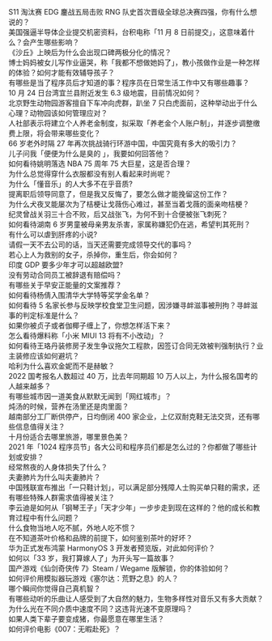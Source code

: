 S11 淘汰赛 EDG 鏖战五局击败 RNG 队史首次晋级全球总决赛四强，你有什么想说的？  
美国强逼半导体企业提交机密资料，台积电称「11 月 8 日前提交」，这意味着什么？会产生哪些影响？  
《沙丘》上映后为什么会出现口碑两极分化的情况？  
博士妈妈被女儿写作业逼哭，称「我都不想做她妈了」，教小孩做作业是一种怎样的体验？如何才能有效辅导孩子？  
有哪些是当了程序员后才知道的事？程序员在日常生活工作中又有哪些趣事？  
10 月 24 日台湾宜兰县附近发生 6.3 级地震，目前情况如何？  
北京野生动物园游客擅自下车冲向虎群，趴坐 7 只白虎面前，这种举动出于什么心理？动物园该如何管理应对？  
人社部表示将建立个人养老金制度，拟采取「养老金个人账户制」，并逐步调整缴费上限，将会带来哪些变化？  
66 岁老外时隔 27 年再次挑战骑行环游中国，中国究竟有多大的吸引力？  
儿子问我「便便为什么是臭的 」，我要如何回答他？  
如何看待姚明落选 NBA 75 周年 75 大巨星，这是否合理？  
为什么总觉得穿什么衣服都没有别人看起来时尚呢？  
为什么「懂音乐」的人大多不在乎音质?  
提离职后领导同意了，但是我又反悔了，要怎么做才能挽留这份工作？  
为什么犬夜叉能屡次为了桔梗让戈薇伤心难过，甚至当着戈薇的面亲吻桔梗？  
纪灵曾战关羽三十合不败，后又战张飞，为何不到十合便被张飞刺死？  
如何看待湖南 6 岁男童被母亲男友杀害，家属称嫌犯仍在逃，希望判其死刑？  
有什么可以虐到肝疼的小说?  
请假一天不去公司的话，当天还需要完成领导交代的事吗？  
若心上人为救别的女子，杀掉你，重生后，你会如何？  
印度 GDP 要多少年才可以超越欧盟?  
没有劳动合同员工被辞退有赔偿吗？  
有哪些关于早安正能量的文案推荐？  
如何看待杨倩入围清华大学特等奖学金名单？  
如何看待 5 名家长参与反映学校食堂卫生问题，因涉嫌寻衅滋事被刑拘？寻衅滋事的判定标准是什么？  
如果你被贞子或者伽椰子缠上了，你想怎样活下来？  
怎么看待爆料称「小米 MIUI 13 将有不小改动」？  
如何看待王珞丹装修房子发生争议拖欠工程款，因签订合同无效被判强制执行？业主装修应该如何避坑？  
哈利为什么喜欢金妮而不是赫敏？  
2022 国考报名人数超过 40 万，比去年同期超 10 万人以上，为什么报名国考的人越来越多？  
有哪些城市因一道美食从默默无闻到「网红城市」？  
炖汤的时候，营养在汤里还是肉里面？  
越南部分工厂断供停产，日均倒闭 400 家企业，上亿双耐克鞋无法交货，还有哪些信息值得关注？  
十月份适合去哪里旅游，哪里景色美？  
2021 年「1024 程序员节」各大公司和程序员们都是怎么过的？你都做了哪些计划或安排？  
经常熬夜的人身体损失了什么？  
夫妻肺片为什么叫夫妻肺片？  
中国残联宣布推出「一只鞋计划」，可以满足部分残障人士购买单只鞋的需求，还有哪些特殊人群需求值得被关注？  
李云迪是如何从「钢琴王子」「天才少年」一步步走到现在这样的？他的成长和教育过程中有什么问题？  
什么食物当地人吃不腻，外地人吃不惯？  
在不知道茶叶价格和品牌的前提下，如何鉴别茶叶的好坏？  
华为正式发布鸿蒙 HarmonyOS 3 开发者预览版，对此如何评价？  
如何以「33 岁，我打算嫁人了」为开头写一篇故事？  
国产游戏《仙剑奇侠传 7》Steam / Wegame 版解锁，你的体验如何？  
如何评价用模拟器玩游戏《塞尔达：荒野之息》的人？  
哪个瞬间你觉得自己真机智？  
有哪些动听的乐曲让人感受到了大自然的魅力，生物多样性对音乐又有多大贡献？  
为什么光在不同介质中速度不同？这违背光速不变原理吗？  
如果人类下辈子要变成猪，你最愿意在哪里生活？  
如何评价电影《007：无暇赴死》？  
